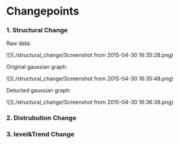 # Changepoints

### 1. Structural Change
Raw data:

![](./structural_change/Screenshot from 2015-04-30 16:35:28.png)

Original gaussian graph:

![](./structural_change/Screenshot from 2015-04-30 16:35:48.png)

Detucted gaussian graph:

![](./structural_change/Screenshot from 2015-04-30 16:36:38.png)

### 2. Distrubution Change


### 3. level&Trend Change